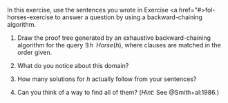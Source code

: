 

In this exercise, use the sentences you wrote in
Exercise <a href="#>fol-horses-exercise</a> to answer a question by
using a backward-chaining algorithm.<br>

1.  Draw the proof tree generated by an exhaustive backward-chaining
    algorithm for the query ${\exists\,h\;\;}{Horse}(h)$, where
    clauses are matched in the order given.<br>

2.  What do you notice about this domain?<br>

3.  How many solutions for $h$ actually follow from your sentences?<br>

4.  Can you think of a way to find all of them? (*Hint*:
    See @Smith+al:1986.)<br>
